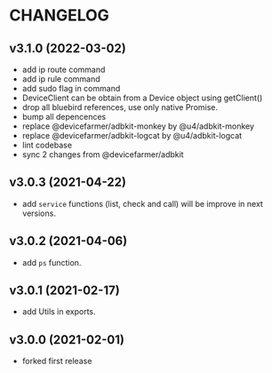 # CHANGELOG

## v3.1.0 (2022-03-02)

* add ip route command
* add ip rule command
* add sudo flag in command
* DeviceClient can be obtain from a Device object using getClient()
* drop all bluebird references, use only native Promise.
* bump all depencences
* replace @devicefarmer/adbkit-monkey by @u4/adbkit-monkey
* replace @devicefarmer/adbkit-logcat by @u4/adbkit-logcat
* lint codebase
* sync 2 changes from @devicefarmer/adbkit

## v3.0.3 (2021-04-22)

* add `service` functions (list, check and call) will be improve in next versions.

## v3.0.2 (2021-04-06)

* add `ps` function.

## v3.0.1 (2021-02-17)

* add Utils in exports.

## v3.0.0 (2021-02-01)

* forked first release
